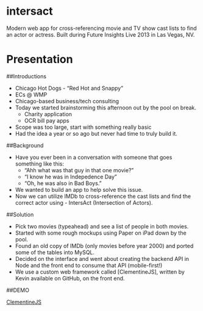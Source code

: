 intersact
=========

Modern web app for cross-referencing movie and TV show cast lists to find an actor or actress.  Built during Future Insights Live 2013 in Las Vegas, NV.


Presentation
=========

##Introductions
- Chicago Hot Dogs - “Red Hot and Snappy”
- ECs @ WMP
- Chicago-based business/tech consulting
- Today we started brainstorming this afternoon out by the pool on break.
	- Charity application
	- OCR bill pay apps
- Scope was too large, start with something really basic
- Had the idea a year or so ago but never had time to truly build it.

##Background
- Have you ever been in a conversation with someone that goes something like this: 
	- “Ahh what was that guy in that one movie?” 
	- “I know he was in Indepedence Day”
	- “Oh, he was also in Bad Boys.”
- We wanted to build an app to help solve this issue.
- Now we can utilize IMDb to cross-reference the cast lists and find the correct actor using - IntersAct (Intersection of Actors).

##Solution
- Pick two movies (typeahead) and see a list of people in both movies.
- Started with some rough mockups using Paper on iPad down by the pool.
- Found an old copy of IMDb (only movies before year 2000) and ported some of the tables into MySQL.
- Decided on the interface and went about creating the backend API in Node and the front end to consume that API (mobile-first!)
- We use a custom web framework called [ClementineJS], written by Kevin available on GitHub, on the front end.

##DEMO

[ClementineJS](https://github.com/brew20k/orangeui)
